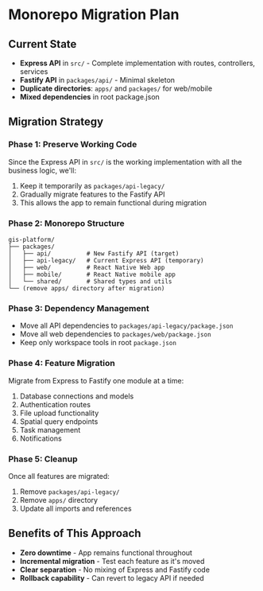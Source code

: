 # Monorepo Migration Plan

## Current State
- **Express API** in `src/` - Complete implementation with routes, controllers, services
- **Fastify API** in `packages/api/` - Minimal skeleton
- **Duplicate directories**: `apps/` and `packages/` for web/mobile
- **Mixed dependencies** in root package.json

## Migration Strategy

### Phase 1: Preserve Working Code
Since the Express API in `src/` is the working implementation with all the business logic, we'll:
1. Keep it temporarily as `packages/api-legacy/`
2. Gradually migrate features to the Fastify API
3. This allows the app to remain functional during migration

### Phase 2: Monorepo Structure
```
gis-platform/
├── packages/
│   ├── api/          # New Fastify API (target)
│   ├── api-legacy/   # Current Express API (temporary)
│   ├── web/          # React Native Web app
│   ├── mobile/       # React Native mobile app
│   └── shared/       # Shared types and utils
└── (remove apps/ directory after migration)
```

### Phase 3: Dependency Management
- Move all API dependencies to `packages/api-legacy/package.json`
- Move all web dependencies to `packages/web/package.json`
- Keep only workspace tools in root `package.json`

### Phase 4: Feature Migration
Migrate from Express to Fastify one module at a time:
1. Database connections and models
2. Authentication routes
3. File upload functionality
4. Spatial query endpoints
5. Task management
6. Notifications

### Phase 5: Cleanup
Once all features are migrated:
1. Remove `packages/api-legacy/`
2. Remove `apps/` directory
3. Update all imports and references

## Benefits of This Approach
- **Zero downtime** - App remains functional throughout
- **Incremental migration** - Test each feature as it's moved
- **Clear separation** - No mixing of Express and Fastify code
- **Rollback capability** - Can revert to legacy API if needed